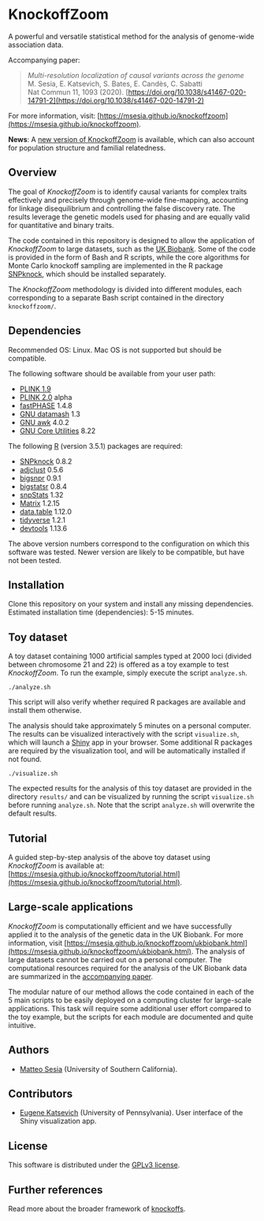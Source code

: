 # KnockoffZoom

A powerful and versatile statistical method for the analysis of genome-wide association data.

Accompanying paper:
> *Multi-resolution localization of causal variants across the genome* <br />
> M. Sesia, E. Katsevich, S. Bates, E. Candès, C. Sabatti <br />
> Nat Commun 11, 1093 (2020). [https://doi.org/10.1038/s41467-020-14791-2](https://doi.org/10.1038/s41467-020-14791-2)

For more information, visit: [https://msesia.github.io/knockoffzoom](https://msesia.github.io/knockoffzoom).

**News**: A [new version of KnockoffZoom](https://msesia.github.io/knockoffzoom-v2/) is available, which can also account for population structure and familial relatedness.

## Overview

The goal of *KnockoffZoom* is to identify causal variants for complex traits effectively and precisely through genome-wide fine-mapping, accounting for linkage disequilibrium and controlling the false discovery rate.
The results leverage the genetic models used for phasing and are equally valid for quantitative and binary traits.


The code contained in this repository is designed to allow the application of *KnockoffZoom* to large datasets, such as the [UK Biobank](https://www.ukbiobank.ac.uk/).
Some of the code is provided in the form of Bash and R scripts, while the core algorithms for Monte Carlo knockoff sampling are implemented in the R package [SNPknock](https://github.com/msesia/snpknock/), which should be installed separately.

The *KnockoffZoom* methodology is divided into different modules, each corresponding to a separate Bash script contained in the directory `knockoffzoom/`.

## Dependencies

Recommended OS: Linux. Mac OS is not supported but should be compatible.

The following software should be available from your user path:

   - [PLINK 1.9](https://www.cog-genomics.org/plink/1.9/)
   - [PLINK 2.0](https://www.cog-genomics.org/plink/2.0/) alpha
   - [fastPHASE](http://scheet.org/software.html) 1.4.8
   - [GNU datamash](https://www.gnu.org/software/datamash/) 1.3
   - [GNU awk](https://github.com/onetrueawk/awk) 4.0.2
   - [GNU Core Utilities](https://www.gnu.org/software/coreutils/) 8.22

The following [R](https://www.r-project.org/) (version 3.5.1) packages are required:

   - [SNPknock](https://msesia.github.io/snpknock/) 0.8.2
   - [adjclust](https://CRAN.R-project.org/package=adjclust ) 0.5.6
   - [bigsnpr](https://privefl.github.io/bigsnpr/) 0.9.1
   - [bigstatsr](https://privefl.github.io/bigstatsr/) 0.8.4
   - [snpStats](https://doi.org/doi:10.18129/B9.bioc.snpStats) 1.32
   - [Matrix](https://CRAN.R-project.org/package=Matrix ) 1.2.15
   - [data.table](https://CRAN.R-project.org/package=data.table) 1.12.0
   - [tidyverse](https://www.tidyverse.org/) 1.2.1
   - [devtools](https://CRAN.R-project.org/package=devtools) 1.13.6

The above version numbers correspond to the configuration on which this software was tested. Newer version are likely to be compatible, but have not been tested.

## Installation

Clone this repository on your system and install any missing dependencies. Estimated installation time (dependencies): 5-15 minutes.

## Toy dataset

A toy dataset containing 1000 artificial samples typed at 2000 loci (divided between chromosome 21 and 22) is offered as a toy example to test *KnockoffZoom*. To run the example, simply execute the script `analyze.sh`.

```{bash}
./analyze.sh
```

This script will also verify whether required R packages are available and install them otherwise.

The analysis should take approximately 5 minutes on a personal computer. The results can be visualized interactively with the script `visualize.sh`, which will launch a [Shiny](https://shiny.rstudio.com/) app in your browser. Some additional R packages are required by the visualization tool, and will be automatically installed if not found.

```{bash}
./visualize.sh
```

The expected results for the analysis of this toy dataset are provided in the directory `results/` and can be visualized by running the script `visualize.sh` before running `analyze.sh`. Note that the script `analyze.sh` will overwrite the default results. 

## Tutorial

A guided step-by-step analysis of the above toy dataset using *KnockoffZoom* is available at:
[https://msesia.github.io/knockoffzoom/tutorial.html](https://msesia.github.io/knockoffzoom/tutorial.html).

## Large-scale applications

*KnockoffZoom* is computationally efficient and we have successfully applied it to the analysis of the genetic data in the UK Biobank. For more information, visit [https://msesia.github.io/knockoffzoom/ukbiobank.html](https://msesia.github.io/knockoffzoom/ukbiobank.html).
The analysis of large datasets cannot be carried out on a personal computer. The computational resources required for the analysis of the UK Biobank data are summarized in the [accompanying paper](https://doi.org/10.1101/631390).

The modular nature of our method allows the code contained in each of the 5 main scripts to be easily deployed on a computing cluster for large-scale applications. This task will require some additional user effort compared to the toy example, but the scripts for each module are documented and quite intuitive.



## Authors

   - [Matteo Sesia](https://msesia.github.io/) (University of Southern California).

## Contributors

   - [Eugene Katsevich](http://web.stanford.edu/~ekatsevi/) (University of Pennsylvania). User interface of the Shiny visualization app.

## License

This software is distributed under the [GPLv3 license](https://www.gnu.org/licenses/gpl-3.0.en.html).

## Further references

Read more about the broader framework of [knockoffs](https://web.stanford.edu/group/candes/knockoffs/).
